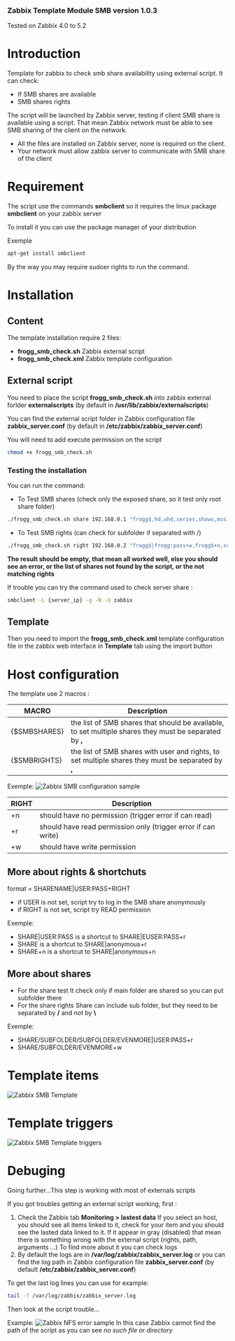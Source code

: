 ### Zabbix Template Module SMB version 1.0.3

Tested on Zabbix 4.0 to 5.2

# Introduction
Template for zabbix to check smb share availability using external script.
It can check:
* If SMB shares are available
* SMB shares rights

The script will be launched by Zabbix server, testing if client SMB share is available using a script.
That mean Zabbix network must be able to see SMB sharing of the client on the network.
* All the files are installed on Zabbix server, none is required on the client.
* Your network must allow zabbix server to communicate with SMB share of the client

# Requirement
The script use the commands **smbclient** so it requires the linux package **smbclient** on your zabbix server

To install it you can use the package manager of your distribution

Exemple
```bash
apt-get install smbclient
```
By the way you may require sudoer rights to run the command.

# Installation

## Content
The template installation require 2 files:
* **frogg_smb_check.sh** Zabbix external script
* **frogg_smb_check.xml** Zabbix template configuration

## External script

You need to place the script **frogg_smb_check.sh** into zabbix external forlder **externalscripts** (by default in **/usr/lib/zabbix/externalscripts**) 

You can find the external script folder in Zabbix configuration file **zabbix_server.conf** (by default in **/etc/zabbix/zabbix_server.conf**)

You will need to add execute permission on the script
```bash
chmod +x frogg_smb_check.sh 
```

### Testing the installation
You can run the command:
- To Test SMB shares (check only the exposed share, so it test only root share folder)
```bash
./frogg_smb_check.sh share 192.168.0.1 "frogg$,hd,uhd,series,shows,musics"
```
- To Test SMB rights (can check for subfolder if separated with /)
```bash
./frogg_smb_check.sh right 192.168.0.2 "frogg$|frogg:pass+w,frogg$+n,series+w,uhd+w,hd+w,shows+w,musics+w,temp+r,temp/subfolder|user:pass+w"
```

**The result should be empty, that mean all worked well, else you should see an error, or the list of shares not found by the script, or the not matching rights**

If trouble you can try the command used to check server share :
```bash
smbclient -L {server_ip} -g -N -U zabbix
```

## Template

Then you need to import the **frogg_smb_check.xml** template configuration file in the zabbix web interface in **Template** tab using the import button

# Host configuration
The template use 2 macros :

MACRO | Description
----- | -----------
{$SMBSHARES} | the list of SMB shares that should be available, to set multiple shares they must be separated by **,**
{$SMBRIGHTS} | the list of SMB shares with user and rights, to set multiple shares they must be separated by **,**

Exemple:
![Zabbix SMB configuration sample](https://tool.frogg.fr/upload/github/zabbix-smb/macros-1.0.3.png)

RIGHT | Description
----- | -----------
+n | should have no permission (trigger error if can read)
+r | should have read permission only (trigger error if can write)
+w | should have write permission

## More about rights & shortchuts
format = SHARENAME|USER:PASS+RIGHT
* if USER is not set, script try to log in the SMB share anonymously
* if RIGHT is not set, script try READ permission

Exemple:
* SHARE|USER:PASS is a shortcut  to SHARE|EUSER:PASS+r
* SHARE is a shortcut to SHARE|anonymous+r
* SHARE+n is a shortcut to SHARE|anonymous+n

## More about shares
* For the share test
It check only if main folder are shared so you can put subfolder there
* For the share rights
Share can include sub folder, but they need to be separated by **/** and not by **\\**

Exemple:
 * SHARE/SUBFOLDER/SUBFOLDER/EVENMORE|USER:PASS+r
 * SHARE/SUBFOLDER/EVENMORE+w

# Template items
![Zabbix SMB Template](https://tool.frogg.fr/upload/github/zabbix-smb/items-1.0.3.png)

# Template triggers
![Zabbix SMB Template triggers](https://tool.frogg.fr/upload/github/zabbix-smb/triggers-1.0.3.png)

# Debuging

Going further...This step is working with most of externals scripts

If you got troubles getting an external script working, first :
1. Check the Zabbix tab **Monitoring > lastest data**
If you select an host, you should see all items linked to it, check for your item and you should see the lasted data linked to it.
If it appear in gray (disabled) that mean there is something wrong with the external script (rights, path, arguments ...)
To find more about it you can check logs
2. By default the logs are in **/var/log/zabbix/zabbix_server.log** or you can find the log path in Zabbix configuration file **zabbix_server.conf** (by default **/etc/zabbix/zabbix_server.conf**)

To get the last log lines you can use for example:
```bash
tail -f /var/log/zabbix/zabbix_server.log
```
Then look at the script trouble...

Example:
![Zabbix NFS error sample](https://tool.frogg.fr/upload/github/zabbix-nfs/error.png)
In this case Zabbix cannot find the path of the script as you can see *no such file or directory*
